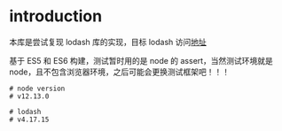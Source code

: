 # introduction

本库是尝试复现 lodash 库的实现，目标 lodash 访问[地址](https://www.lodashjs.com/docs/latest)

基于 ES5 和 ES6 构建，测试暂时用的是 node 的 assert，当然测试环境就是 node，且不包含浏览器环境，之后可能会更换测试框架吧！！！

```shell
# node version
# v12.13.0

# lodash
# v4.17.15
```

